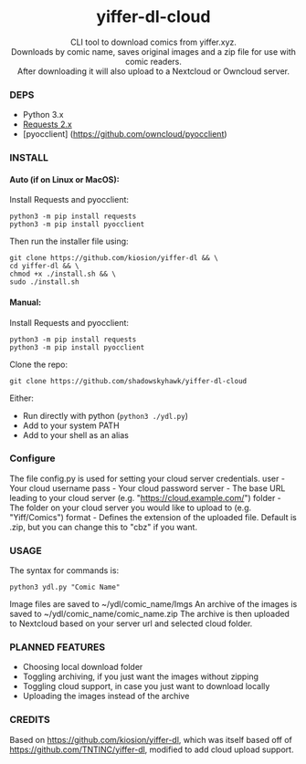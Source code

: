 <div align=center>
  <h1>yiffer-dl-cloud</h1>
  <p>CLI tool to download comics from yiffer.xyz.<br>Downloads by comic name, saves original images and a zip file for use with comic readers.<br> After downloading it will also upload to a Nextcloud or Owncloud server.</p>
</div>
  
### DEPS
- Python 3.x
- [Requests 2.x](https://pypi.org/project/requests/)
- [pyocclient] (https://github.com/owncloud/pyocclient)

### INSTALL
#### Auto (if on Linux or MacOS):
Install Requests and pyocclient:
```
python3 -m pip install requests
python3 -m pip install pyocclient
```
Then run the installer file using:
```
git clone https://github.com/kiosion/yiffer-dl && \
cd yiffer-dl && \
chmod +x ./install.sh && \
sudo ./install.sh
```

#### Manual:
Install Requests and pyocclient:
```
python3 -m pip install requests
python3 -m pip install pyocclient
```
Clone the repo:
```
git clone https://github.com/shadowskyhawk/yiffer-dl-cloud
```
Either:
- Run directly with python (`python3 ./ydl.py`)
- Add to your system PATH
- Add to your shell as an alias


### Configure
The file config.py is used for setting your cloud server credentials.
user - Your cloud username
pass - Your cloud password
server - The base URL leading to your cloud server (e.g. "https://cloud.example.com/")
folder - The folder on your cloud server you would like to upload to (e.g. "Yiff/Comics")
format - Defines the extension of the uploaded file. Default is .zip, but you can change this to "cbz" if you want.


### USAGE
The syntax for commands is:

```
python3 ydl.py "Comic Name"
```

Image files are saved to ~/ydl/comic_name/Imgs
An archive of the images is saved to ~/ydl/comic_name/comic_name.zip
The archive is then uploaded to Nextcloud based on your server url and selected cloud folder.

### PLANNED FEATURES
- Choosing local download folder
- Toggling archiving, if you just want the images without zipping
- Toggling cloud support, in case you just want to download locally
- Uploading the images instead of the archive

### CREDITS

Based on https://github.com/kiosion/yiffer-dl, which was itself based off of https://github.com/TNTINC/yiffer-dl, modified to add cloud upload support.
